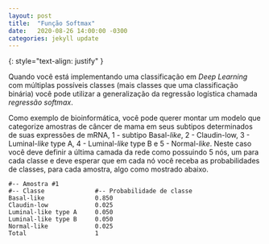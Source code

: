```yaml
---
layout: post
title:  "Função Softmax"
date:   2020-08-26 14:00:00 -0300
categories: jekyll update
---
```

{: style="text-align: justify" }


Quando você está implementando uma classificação em *Deep Learning* com múltiplas possíveis classes (mais classes que uma classificação binária) você pode utilizar a generalização da regressão logística chamada *regressão softmax*.


Como exemplo de bioinformática, você pode querer montar um modelo que categorize amostras de câncer de mama em seus subtipos determinados de suas expressões de mRNA, 1 - subtipo Basal-*like*, 2 - Claudin-low, 3 - Luminal-*like* type A, 4 - Luminal-*like* type B e 5 - Normal-*like*. Neste caso você deve definir a última camada da rede como possuindo 5 nós, um para cada classe e deve esperar que em cada nó você receba as probabilidades de classes, para cada amostra, algo como mostrado abaixo.


```
#-- Amostra #1
#-- Classe              #-- Probabilidade de classe
Basal-like              0.850
Claudin-low             0.025
Luminal-like type A     0.050
Luminal-like type B     0.050
Normal-like             0.025
Total                   1
```
